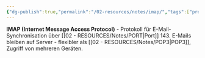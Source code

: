```yaml
---
{"dg-publish":true,"permalink":"/02-resources/notes/imap/","tags":["protokoll/email","synchronisation/server"],"noteIcon":"","updated":"2025-08-27T15:03:20.168+02:00"}
---
```



**IMAP (Internet Message Access Protocol)** - Protokoll für E-Mail-Synchronisation über [[02 - RESOURCES/Notes/PORT\|Port]] 143.
E-Mails bleiben auf Server - flexibler als [[02 - RESOURCES/Notes/POP3\|POP3]], Zugriff von mehreren Geräten.